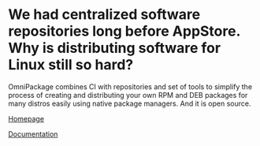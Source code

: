 # We had centralized software repositories long before AppStore. Why is distributing software for Linux still so hard?

OmniPackage combines CI with repositories and set of tools to simplify the process of creating and distributing your own RPM and DEB packages for many distros easily using native package managers. And it is open source.

[Homepage](https://omnipackage.org)

[Documentation](https://docs.omnipackage.org)
